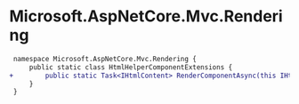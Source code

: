 # Microsoft.AspNetCore.Mvc.Rendering

``` diff
 namespace Microsoft.AspNetCore.Mvc.Rendering {
     public static class HtmlHelperComponentExtensions {
+        public static Task<IHtmlContent> RenderComponentAsync(this IHtmlHelper htmlHelper, Type componentType, RenderMode renderMode, object parameters);
     }
 }
```

